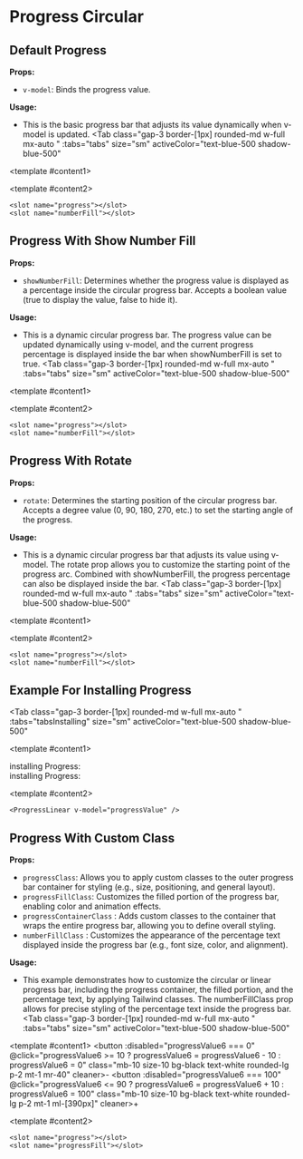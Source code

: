 # Progress Circular
<script setup lang="ts">
import { ref, onMounted, onUnmounted } from "vue";
const tabs = [
  { label: 'UI', value: 1, content: '' },
  { label: 'Slots', value: 2, content: ''},
  { label: 'Props', value: 3, content: ''},
];
const tabsInstalling = [
  { label: 'UI', value: 1, content: '' },
  { label: 'Props', value: 2, content: ''},
  { label: 'Script', value: 3, content: ''},
];
const progressValue = ref(50);
const progressValue2 = ref(64);
const progressValue3 = ref(0);
const progressValue4 = ref(0);
const progressValue5 = ref(0);
const progressValue6 = ref(60);

let loopingInterval: ReturnType<typeof setInterval> | null = null;
let loopingInterval2: ReturnType<typeof setInterval> | null = null;
let loopingInterval3: ReturnType<typeof setInterval> | null = null;
let isPaused = false;
let isPaused2 = false;
let isPaused3 = false;
const startLoopingProgress3 = () => {
  loopingInterval3 = setInterval(() => {
    if (isPaused3) return; 
    progressValue3.value += 1;
    if (progressValue3.value == 10) {
      isPaused3 = true;
      setTimeout(() => {
        isPaused3 = false;
      }, 1000);
    }
    if (progressValue3.value == 20) {
      isPaused3 = true;
      setTimeout(() => {
        isPaused3 = false;
      }, 1000);
    }
    if (progressValue3.value == 30) {
      isPaused3 = true;
      setTimeout(() => {
        isPaused3 = false;
      }, 1000);
    }
    if (progressValue3.value == 40) {
      isPaused3 = true;
      setTimeout(() => {
        isPaused3 = false;
      }, 1000);
    }
    if (progressValue3.value == 50) {
      isPaused3 = true;
      setTimeout(() => {
        isPaused3 = false;
      }, 1000);
    }
    if (progressValue3.value == 60) {
      isPaused3 = true;
      setTimeout(() => {
        isPaused3 = false;
      }, 1000);
    }
    if (progressValue3.value == 70) {
      isPaused3 = true;
      setTimeout(() => {
        isPaused3 = false;
      }, 1000);
    }
    if (progressValue3.value == 80) {
      isPaused3 = true;
      setTimeout(() => {
        isPaused3 = false;
      }, 1000);
    }
    if (progressValue3.value == 90) {
      isPaused3 = true;
      setTimeout(() => {
        isPaused3 = false;
      }, 1000);
    }
    if (progressValue3.value == 100) {
      isPaused3 = true;
      setTimeout(() => {
      progressValue3.value = 0;
        isPaused3 = false;
      }, 1000);
    }
    
  }, 15);
};
const startLoopingProgress4 = () => {
  loopingInterval = setInterval(() => {
    if (isPaused) return; 
    progressValue4.value += 1;
    if (progressValue4.value == 33) {
      isPaused = true;
      setTimeout(() => {
        isPaused = false;
      }, 500);
    }
    if (progressValue4.value == 66) {
      isPaused = true;
      setTimeout(() => {
        isPaused = false;
      }, 500);
    }
    if (progressValue4.value == 100) {
      isPaused = true;
      setTimeout(() => {
      progressValue4.value = 0;
        isPaused = false;
      }, 1000);
    }
    
  }, 15);
};
const startLoopingProgress5 = () => {
  loopingInterval2 = setInterval(() => {
    if (isPaused2) return; 
    progressValue5.value += 1;
    if (progressValue5.value == 100) {
      isPaused2 = true;
      setTimeout(() => {
      progressValue5.value = 0;
        isPaused2 = false;
      }, 1000);
    }
    
  }, 25);
};
onMounted(() => {
  startLoopingProgress3();
  startLoopingProgress4();
  startLoopingProgress5();
});

onUnmounted(() => {
  if (loopingInterval) clearInterval(loopingInterval);
  if (loopingInterval2) clearInterval(loopingInterval2);
  if (loopingInterval3) clearInterval(loopingInterval3);
});
</script>


## Default Progress

**Props:**
- `v-model`: Binds the progress value.

**Usage:**
- This is the basic progress bar that adjusts its value dynamically when v-model is updated.
<Tab 
   class="gap-3 border-[1px] rounded-md w-full mx-auto "
    :tabs="tabs" 
    size="sm"
    activeColor="text-blue-500 shadow-blue-500"
  >
<template #content1>
<div class="flex justify-center item-center">
<ProgressCircular v-model="progressValue"/>
</div>

</template>

<template #content2>

```vue
<slot name="progress"></slot>
<slot name="numberFill"></slot>
```

</template>
<template #content3>

```vue
<ProgressCircular v-model="progressValue"/>
```

</template>
</Tab>

## Progress With Show Number Fill

**Props:**
- `showNumberFill`: Determines whether the progress value is displayed as a percentage inside the circular progress bar. Accepts a boolean value (true to display the value, false to hide it).

**Usage:**
- This is a dynamic circular progress bar. The progress value can be updated dynamically using v-model, and the current progress percentage is displayed inside the bar when showNumberFill is set to true.
<Tab 
   class="gap-3 border-[1px] rounded-md w-full mx-auto "
    :tabs="tabs" 
    size="sm"
    activeColor="text-blue-500 shadow-blue-500"
  >
<template #content1>
<div class="flex justify-center item-center">
<ProgressCircular v-model="progressValue2" showNumberFill="true"/>
</div>

</template>

<template #content2>

```vue
<slot name="progress"></slot>
<slot name="numberFill"></slot>
```

</template>
<template #content3>

```vue
<ProgressCircular v-model="progressValue" showNumberFill="true"/>
```

</template>
</Tab>

## Progress With Rotate

**Props:**
- `rotate`: Determines the starting position of the circular progress bar. Accepts a degree value (0, 90, 180, 270, etc.) to set the starting angle of the progress.

**Usage:**
- This is a dynamic circular progress bar that adjusts its value using v-model. The rotate prop allows you to customize the starting point of the progress arc. Combined with showNumberFill, the progress percentage can also be displayed inside the bar.
<Tab 
   class="gap-3 border-[1px] rounded-md w-full mx-auto "
    :tabs="tabs" 
    size="sm"
    activeColor="text-blue-500 shadow-blue-500"
  >
<template #content1>
<div class="flex items-center justify-center space-x-4">
<ProgressCircular v-model="progressValue3" showNumberFill="true"/>
<ProgressCircular v-model="progressValue3" rotate="90" showNumberFill="true"/>
<ProgressCircular v-model="progressValue3" rotate="180" showNumberFill="true"/>
<ProgressCircular v-model="progressValue3" rotate="270" showNumberFill="true"/>
</div>
</template>

<template #content2>

```vue
<slot name="progress"></slot>
<slot name="numberFill"></slot>
```

</template>
<template #content3>

```vue
<div class="flex items-center justify-center space-x-4">
<ProgressCircular v-model="progressValue3" 
showNumberFill="true"/>
<ProgressCircular v-model="progressValue3" 
rotate="90" showNumberFill="true"/>
<ProgressCircular v-model="progressValue3" 
rotate="180" showNumberFill="true"/>
<ProgressCircular v-model="progressValue3" 
rotate="270" showNumberFill="true"/>
```

</template>
</Tab>

## Example For Installing Progress 

<Tab 
   class="gap-3 border-[1px] rounded-md w-full mx-auto "
    :tabs="tabsInstalling" 
    size="sm"
    activeColor="text-blue-500 shadow-blue-500"
  >
<template #content1>
    <div class="flex flex-col items-center">
      <span class="mb-3 text-sm font-medium">installing Progress:</span>
      <ProgressCircular v-model="progressValue4" />
    </div>
    <div class="flex flex-col items-center">
      <span class="mb-3 text-sm font-medium">installing Progress:</span>
      <ProgressCircular v-model="progressValue5" />
    </div>

</template>

<template #content2>

```vue
<ProgressLinear v-model="progressValue" />
```

</template>
<template #content3>

```vue
let loopingInterval: ReturnType<typeof setInterval> | null = null;
let isPaused = false;
let isPaused2 = false;

const startLoopingProgress = () => {
  loopingInterval = setInterval(() => {
    if (isPaused) return; 
    progressValue.value += 1;
    if (progressValue.value == 33) {
      isPaused = true;
      setTimeout(() => {
        isPaused = false;
      }, 500);
    }
    if (progressValue.value == 66) {
      isPaused = true;
      setTimeout(() => {
        isPaused = false;
      }, 500);
    }
    if (progressValue.value == 100) {
      isPaused = true;
      setTimeout(() => {
      progressValue.value = 0;
        isPaused = false;
      }, 1000);
    }
    
  }, 15);
};
const startLoopingProgress2 = () => {
  loopingInterval = setInterval(() => {
    if (isPaused2) return; 
    progressValue.value += 1;
    if (progressValue3.value == 100) {
      isPaused2 = true;
      setTimeout(() => {
      progressValue3.value = 0;
        isPaused2 = false;
      }, 1000);
    }
    
  }, 25);
};
onMounted(() => {
  startLoopingProgress();
  startLoopingProgress2();
});

onUnmounted(() => {
  if (loopingInterval) clearInterval(loopingInterval);
});
```

</template>
</Tab>


## Progress With Custom Class

**Props:**
- `progressClass`: Allows you to apply custom classes to the outer progress bar container for styling (e.g., size, positioning, and general layout).
- `progressFillClass`: Customizes the filled portion of the progress bar, enabling color and animation effects.
- `progressContainerClass` : Adds custom classes to the container that wraps the entire progress bar, allowing you to define overall styling.
- `numberFillClass` : Customizes the appearance of the percentage text displayed inside the progress bar (e.g., font size, color, and alignment).

**Usage:**
- This example demonstrates how to customize the circular or linear progress bar, including the progress container, the filled portion, and the percentage text, by applying Tailwind classes. The numberFillClass prop allows for precise styling of the percentage text inside the progress bar.
<Tab 
   class="gap-3 border-[1px] rounded-md w-full mx-auto "
    :tabs="tabs"
    size="sm"
    activeColor="text-blue-500 shadow-blue-500"
  >
<template  #content1>
<button :disabled="progressValue6 === 0"  @click="progressValue6 >= 10 ? progressValue6 = progressValue6 - 10 : progressValue6 = 0" class="mb-10 size-10 bg-black text-white rounded-lg p-2 mt-1 mr-40" cleaner>-</button>
<button :disabled="progressValue6 === 100" @click="progressValue6 <= 90 ? progressValue6 = progressValue6 + 10 : progressValue6 = 100" class="mb-10 size-10 bg-black text-white rounded-lg p-2 mt-1 ml-[390px]" cleaner>+</button>
<div class="flex justify-center item-center">
<ProgressCircular v-model="progressValue6" progressClass="w-32 h-32" progressContainerClass="text-emerald-100" progressFillClass="text-emerald-600 transition-all duration-300" showNumberFill="true" numberFillClass="text-emerald-600"/>
</div>
</template>

<template #content2>

```vue
<slot name="progress"></slot>
<slot name="progressFill"></slot>
```

</template>
<template #content3>

```vue
<ProgressCircular v-model="progressValue6" 
progressClass="ml-60 w-32 h-32" 
progressContainerClass="text-emerald-100" 
progressFillClass="text-emerald-600 transition-all duration-300" 
showNumberFill="true" numberFillClass="text-emerald-600"/>
```

</template>
</Tab>